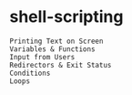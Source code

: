 # shell-scripting

```
Printing Text on Screen
Variables & Functions
Input from Users
Redirectors & Exit Status
Conditions
Loops
```
